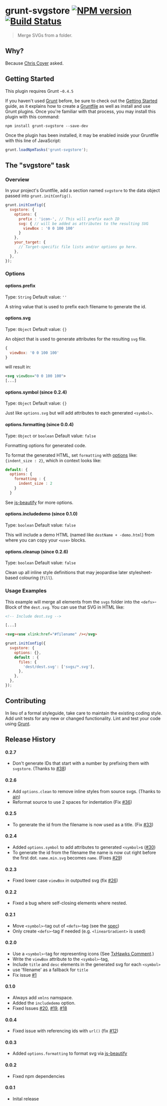 # grunt-svgstore [![NPM version](https://badge.fury.io/js/grunt-svgstore.svg)](http://badge.fury.io/js/grunt-svgstore) [![Build Status](https://travis-ci.org/FWeinb/grunt-svgstore.svg?branch=master)](https://travis-ci.org/FWeinb/grunt-svgstore)

> Merge SVGs from a folder.

## Why?
Because [Chris Coyer](http://shoptalkshow.com/episodes/103-louis-lazaris/#t=33:52) asked.

## Getting Started
This plugin requires Grunt `~0.4.5`

If you haven't used [Grunt](http://gruntjs.com/) before, be sure to check out the [Getting Started](http://gruntjs.com/getting-started) guide, as it explains how to create a [Gruntfile](http://gruntjs.com/sample-gruntfile) as well as install and use Grunt plugins. Once you're familiar with that process, you may install this plugin with this command:

```shell
npm install grunt-svgstore --save-dev
```

Once the plugin has been installed, it may be enabled inside your Gruntfile with this line of JavaScript:

```js
grunt.loadNpmTasks('grunt-svgstore');
```

## The "svgstore" task

### Overview
In your project's Gruntfile, add a section named `svgstore` to the data object passed into `grunt.initConfig()`.

```js
grunt.initConfig({
  svgstore: {
    options: {
      prefix : 'icon-', // This will prefix each ID
      svg: { // will be added as attributes to the resulting SVG
        viewBox : '0 0 100 100'
      }
    },
    your_target: {
      // Target-specific file lists and/or options go here.
    },
  },
});
```

### Options

#### options.prefix
Type: `String`
Default value: `''`

A string value that is used to prefix each filename to generate the id.

#### options.svg
Type: `Object`
Default value: `{}`

An object that is used to generate attributes for the resulting `svg` file.
```js
{
  viewBox: '0 0 100 100'
}
```
will result in:

```svg
<svg viewBox="0 0 100 100">
[...]
```

#### options.symbol (since 0.2.4)
Type: `Object`
Default value: `{}`

Just like `options.svg` but will add attributes to each generated `<symbol>`.


#### options.formatting (since 0.0.4)
Type: `Object` or `boolean`
Default value: `false`

Formatting options for generated code.

To format the generated HTML, set `formatting` with [options](https://github.com/einars/js-beautify#options) like: `{indent_size : 2}`, which in context looks like:

```js
default: {
  options: {
    formatting : {
      indent_size : 2
    }
  }
```
See [js-beautify](https://github.com/einars/js-beautify) for more options.

#### options.includedemo (since 0.1.0)
Type: `boolean`
Default value: `false`

This will include a demo HTML (named like `destName + -demo.html`) from where you can copy your `<use>` blocks.

#### options.cleanup (since 0.2.6)
Type: `boolean`
Default value: `false`

Clean up all inline style definitions that may jeopardise later stylesheet-based colouring (`fill`).

### Usage Examples

This example will merge all elements from the `svgs` folder into the `<defs>`-Block of the `dest.svg`. You can use that SVG in HTML like:

```html
<!-- Include dest.svg -->

[...]

<svg><use xlink:href="#filename" /></svg>
````

```js
grunt.initConfig({
  svgstore: {
    options: {},
    default : {
      files: {
        'dest/dest.svg': ['svgs/*.svg'],
      },
    },
  },
});
```

## Contributing
In lieu of a formal styleguide, take care to maintain the existing coding style. Add unit tests for any new or changed functionality. Lint and test your code using [Grunt](http://gruntjs.com/).

## Release History

#### 0.2.7
  * Don't generate IDs that start with a number by prefixing them with `svgstore`. (Thanks to [#38](https://github.com/FWeinb/grunt-svgstore/pull/38))

#### 0.2.6
  * Add `options.clean` to remove inline styles from source svgs. (Thanks to [ain](https://github.com/FWeinb/grunt-svgstore/pull/37))
  * Reformat source to use 2 spaces for indentation (Fix [#36](https://github.com/FWeinb/grunt-svgstore/issues/36))

#### 0.2.5
  * To generate the id from the filename is now used as a title. (Fix [#33](https://github.com/FWeinb/grunt-svgstore/issues/33))

#### 0.2.4
  * Added `options.symbol` to add attributes to generated `<symbol>`s ([#30](https://github.com/FWeinb/grunt-svgstore/pull/30))
  * To generate the id from the filename the name is now cut right before the first dot. `name.min.svg` becomes `name`. (Fixes [#29](https://github.com/FWeinb/grunt-svgstore/issues/29))

#### 0.2.3
  * Fixed lower case `viewBox` in outputted svg (fix [#26](https://github.com/FWeinb/grunt-svgstore/issues/26))

#### 0.2.2
  * Fixed a bug where self-closing elements where nested.

#### 0.2.1
  * Move `<symbol>`-tag out of `<defs>`-tag (see the [spec](http://www.w3.org/TR/SVG11/struct.html#SymbolElement))
  * Only create `<defs>`-tag if needed (e.g.  `<linearGradient>` is used)

#### 0.2.0
  * Use a `<symbol>`-tag for representing icons (See [TxHawks Comment](https://github.com/FWeinb/grunt-svgstore/issues/16#issuecomment-43786059).)
  * Write the `viewBox` attribute to the `<symbol>`-tag,
  * Include `title` and `desc` elements in the generated svg for each `<symbol>`
  * use 'filename' as a fallback for `title`
  * Fix issue [#1](https://github.com/FWeinb/grunt-svgstore/issues/1)

#### 0.1.0
  * Always add `xmlns` namspace.
  * Added the `includedemo` option.
  * Fixed Issues [#20](https://github.com/FWeinb/grunt-svgstore/issues/20), [#19](https://github.com/FWeinb/grunt-svgstore/issues/19), [#18](https://github.com/FWeinb/grunt-svgstore/issues/18)

#### 0.0.4
  * Fixed issue with referencing ids with `url()` (fix [#12](https://github.com/FWeinb/grunt-svgstore/issues/12))

#### 0.0.3
  * Added `options.formatting` to format svg via [js-beautify](https://github.com/einars/js-beautify)

#### 0.0.2
  * Fixed npm dependencies

#### 0.0.1
  * Inital release
